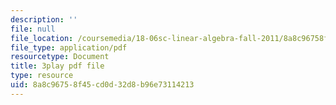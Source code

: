 ```yaml
---
description: ''
file: null
file_location: /coursemedia/18-06sc-linear-algebra-fall-2011/8a8c96758f45cd0d32d8b96e73114213_vF7eyJ2g3kU.pdf
file_type: application/pdf
resourcetype: Document
title: 3play pdf file
type: resource
uid: 8a8c9675-8f45-cd0d-32d8-b96e73114213
---
```

